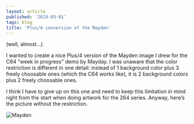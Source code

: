 ```yaml
---
layout: article
published: '2019-03-01'
tags: blog
title: 'Plus/4 conversion of the Mayden'
---
```


(well, almost…)

I wanted to create a nice Plus/4 version of the Mayden image I drew for the C64 “week in progress” demo by Mayday. I was unaware that the color restriction is different in one detail: instead of 1 background color plus 3 freely choosable ones (which the C64 works like), it is 2 background colors plus 2 freely choosable ones.

I think I have to give up on this one and need to keep this limitation in mind right from the start when doing artwork for the 264 series. Anyway, here’s the picture without the restriction.

![Mayden](../../assets/img/blog/mayden-c16.png)